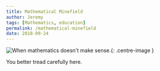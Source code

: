 ```yaml
---
title: Mathematical Minefield
author: Jeremy
tags: [Mathematics, education]
permalink: /mathematical-minefield
date: 2018-09-24
---
```


![When mathematics doesn't make sense.](https://res.cloudinary.com/dh3hm8pb7/image/upload/c_scale,q_auto:best,w_615/v1535297327/Mathematical_Minefield.png){: .centre-image }

You better tread carefully here.